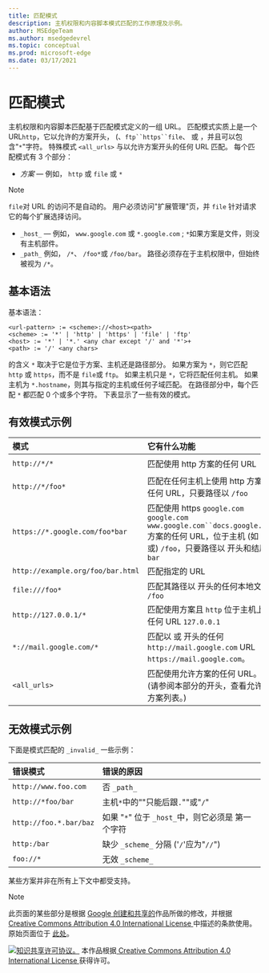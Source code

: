 ```yaml
---
title: 匹配模式
description: 主机权限和内容脚本模式匹配的工作原理及示例。
author: MSEdgeTeam
ms.author: msedgedevrel
ms.topic: conceptual
ms.prod: microsoft-edge
ms.date: 03/17/2021
---
```

<!-- Copyright A. W. Fuchs

   Licensed under the Apache License, Version 2.0 (the "License");
   you may not use this file except in compliance with the License.
   You may obtain a copy of the License at

       https://www.apache.org/licenses/LICENSE-2.0

   Unless required by applicable law or agreed to in writing, software
   distributed under the License is distributed on an "AS IS" BASIS,
   WITHOUT WARRANTIES OR CONDITIONS OF ANY KIND, either express or implied.
   See the License for the specific language governing permissions and
   limitations under the License.  -->
# <a name="match-patterns"></a>匹配模式

主机权限和内容脚本匹配基于匹配模式定义的一组 URL。  匹配模式实质上是一个 URL`http`，它以允许的方案开头， (、`ftp``https``file`、 或 ，并且可以包含"`*`"字符。  特殊模式 `<all_urls>` 与以允许方案开头的任何 URL 匹配。  每个匹配模式有 3 个部分：

*   _方案_ — 例如， `http` 或 `file` 或 `*`

> [!NOTE]
> `file`对 URL 的访问不是自动的。  用户必须访问"扩展管理"页，并 `file` 针对请求它的每个扩展选择访问。

*   `_host_` — 例如， `www.google.com` 或 `*.google.com` ; `*`如果方案是文件，则没有主机部件。
*   `_path_` 例如， `/*`、 `/foo*`或 `/foo/bar`。  路径必须存在于主机权限中，但始终被视为 `/*`。


<!-- ====================================================================== -->
## <a name="basic-syntax"></a>基本语法

基本语法：

```shell
<url-pattern> := <scheme>://<host><path>
<scheme> := '*' | 'http' | 'https' | 'file' | 'ftp'
<host> := '*' | '*.' <any char except '/' and '*'>+
<path> := '/' <any chars>
```

的含义 `*` 取决于它是位于方案、主机还是路径部分。  如果方案为 `*`，则它匹配 `http` 或 `https`，而不是 `file`或 `ftp`。  如果主机只是 `*`，它将匹配任何主机。 如果主机为 `*.hostname`，则其与指定的主机或任何子域匹配。  在路径部分中，每个匹配 `*` 都匹配 0 个或多个字符。  下表显示了一些有效的模式。


<!-- ====================================================================== -->
## <a name="examples-of-valid-patterns"></a>有效模式示例

| 模式 | 它有什么功能 | 匹配 URL 的示例 |
|:--- |:--- |:--- |
| `http://*/*` | 匹配使用 http 方案的任何 URL | `http://www.google.com` `http://example.org/foo/bar.html` |
| `http://*/foo*` | 匹配在任何主机上使用 http 方案的任何 URL，只要路径以 `/foo` | `http://example.com/foo/bar.html` `http://www.google.com/foo` |
| `https://*.google.com/foo*bar` | 匹配使用 https `google.com` `google.com` `www.google.com``docs.google.com`方案的任何 URL，位于主机 (如 、 或) `/foo`，只要路径以 开头和结尾 `bar` | `https://www.google.com/foo/baz/bar` `https://docs.google.com/foobar` |
| `http://example.org/foo/bar.html` | 匹配指定的 URL | `http://example.org/foo/bar.html` |
|`file:///foo*` | 匹配其路径以 开头的任何本地文件 `/foo` | `file:///foo/bar.html` `file:///foo` |
| `http://127.0.0.1/*` | 匹配使用方案且 `http` 位于主机上的任何 URL `127.0.0.1` | `http://127.0.0.1` `http://127.0.0.1/foo/bar.html` |
| `*://mail.google.com/*` | 匹配以 或 开头的任何 `http://mail.google.com` URL `https://mail.google.com`。 | `http://mail.google.com/foo/baz/bar` `https://mail.google.com/foobar` |
| `<all_urls>` | 匹配使用允许方案的任何 URL。  (请参阅本部分的开头，查看允许的方案列表。)  | `http://example.org/foo/bar.html` `file:///bar/baz.html` |


<!-- ====================================================================== -->
## <a name="examples-of-invalid-patterns"></a>无效模式示例

下面是模式匹配的 `_invalid_` 一些示例：

| 错误模式 | 错误的原因 |
|:--- |:--- |
| `http://www.foo.com` | 否 `_path_` |
| `http://*foo/bar` | 主机`*`中的""只能后跟`.`""或"`/`" |
| `http://foo.*.bar/baz` | 如果 "`*`" 位于 `_host_`中，则它必须是 第一个字符 |
| `http:/bar` | 缺少 `_scheme_` 分隔 ('`/`'应为"`//`")  |
| `foo://*` | 无效 `_scheme_` |

某些方案并非在所有上下文中都受支持。

> [!NOTE]
> 此页面的某些部分是根据 [Google 创建和共享的](https://developers.google.com/terms/site-policies)作品所做的修改，并根据[ Creative Commons Attribution 4.0 International License ](https://creativecommons.org/licenses/by/4.0)中描述的条款使用。
> 原始页面位于 [此处](https://developer.chrome.com/extensions/match_patterns)。

[![知识共享许可协议。](https://i.creativecommons.org/l/by/4.0/88x31.png)](https://creativecommons.org/licenses/by/4.0)
本作品根据[ Creative Commons Attribution 4.0 International License ](https://creativecommons.org/licenses/by/4.0)获得许可。
